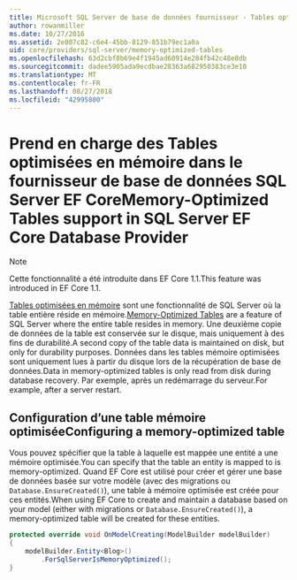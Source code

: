 ```yaml
---
title: Microsoft SQL Server de base de données fournisseur - Tables optimisées en mémoire - EF Core
author: rowanmiller
ms.date: 10/27/2016
ms.assetid: 2e007c82-c6e4-45bb-8129-851b79ec1a0a
uid: core/providers/sql-server/memory-optimized-tables
ms.openlocfilehash: 63d2cbf8b69e4f1945ad60914e284fb42c48e8db
ms.sourcegitcommit: dadee5905ada9ecdbae28363a682950383ce3e10
ms.translationtype: MT
ms.contentlocale: fr-FR
ms.lasthandoff: 08/27/2018
ms.locfileid: "42995800"
---
```

# <a name="memory-optimized-tables-support-in-sql-server-ef-core-database-provider"></a><span data-ttu-id="4661f-102">Prend en charge des Tables optimisées en mémoire dans le fournisseur de base de données SQL Server EF Core</span><span class="sxs-lookup"><span data-stu-id="4661f-102">Memory-Optimized Tables support in SQL Server EF Core Database Provider</span></span>

> [!NOTE]  
>
> <span data-ttu-id="4661f-103">Cette fonctionnalité a été introduite dans EF Core 1.1.</span><span class="sxs-lookup"><span data-stu-id="4661f-103">This feature was introduced in EF Core 1.1.</span></span>

<span data-ttu-id="4661f-104">[Tables optimisées en mémoire](https://docs.microsoft.com/sql/relational-databases/in-memory-oltp/memory-optimized-tables) sont une fonctionnalité de SQL Server où la table entière réside en mémoire.</span><span class="sxs-lookup"><span data-stu-id="4661f-104">[Memory-Optimized Tables](https://docs.microsoft.com/sql/relational-databases/in-memory-oltp/memory-optimized-tables) are a feature of SQL Server where the entire table resides in memory.</span></span> <span data-ttu-id="4661f-105">Une deuxième copie de données de la table est conservée sur le disque, mais uniquement à des fins de durabilité.</span><span class="sxs-lookup"><span data-stu-id="4661f-105">A second copy of the table data is maintained on disk, but only for durability purposes.</span></span> <span data-ttu-id="4661f-106">Données dans les tables mémoire optimisées sont uniquement lues à partir du disque lors de la récupération de base de données.</span><span class="sxs-lookup"><span data-stu-id="4661f-106">Data in memory-optimized tables is only read from disk during database recovery.</span></span> <span data-ttu-id="4661f-107">Par exemple, après un redémarrage du serveur.</span><span class="sxs-lookup"><span data-stu-id="4661f-107">For example, after a server restart.</span></span>

## <a name="configuring-a-memory-optimized-table"></a><span data-ttu-id="4661f-108">Configuration d’une table mémoire optimisée</span><span class="sxs-lookup"><span data-stu-id="4661f-108">Configuring a memory-optimized table</span></span>

<span data-ttu-id="4661f-109">Vous pouvez spécifier que la table à laquelle est mappée une entité a une mémoire optimisée.</span><span class="sxs-lookup"><span data-stu-id="4661f-109">You can specify that the table an entity is mapped to is memory-optimized.</span></span> <span data-ttu-id="4661f-110">Quand EF Core est utilisé pour créer et gérer une base de données basée sur votre modèle (avec des migrations ou `Database.EnsureCreated()`), une table à mémoire optimisée est créée pour ces entités.</span><span class="sxs-lookup"><span data-stu-id="4661f-110">When using EF Core to create and maintain a database based on your model (either with migrations or `Database.EnsureCreated()`), a memory-optimized table will be created for these entities.</span></span>

``` csharp
protected override void OnModelCreating(ModelBuilder modelBuilder)
{
    modelBuilder.Entity<Blog>()
        .ForSqlServerIsMemoryOptimized();
}
```
